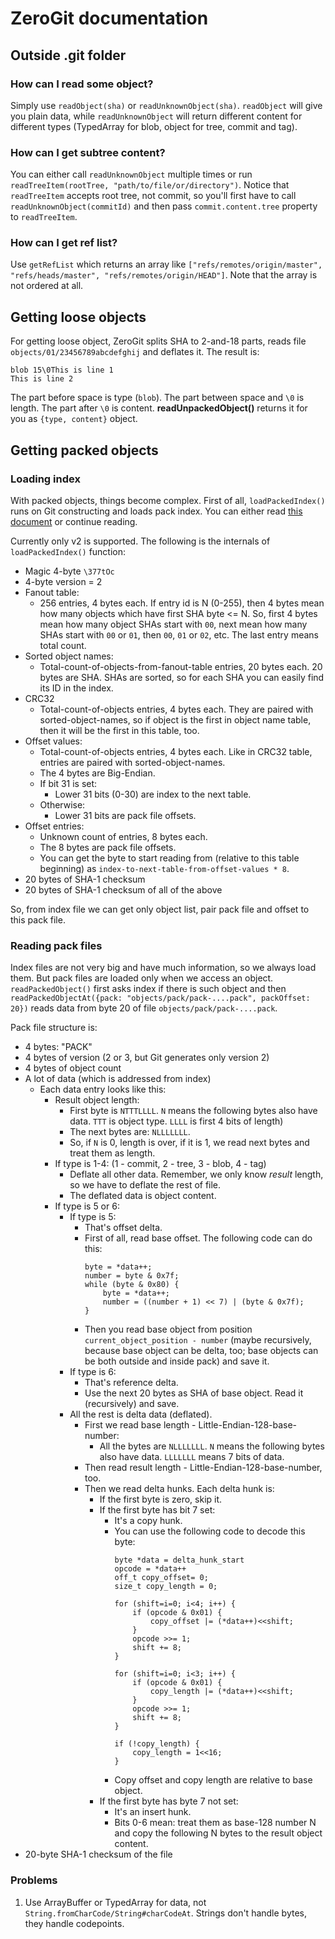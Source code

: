 # ZeroGit documentation

## Outside .git folder

### How can I read some object?

Simply use `readObject(sha)` or `readUnknownObject(sha)`. `readObject` will give you plain data, while `readUnknownObject` will return different content for different types (TypedArray for blob, object for tree, commit and tag).

### How can I get subtree content?

You can either call `readUnknownObject` multiple times or run `readTreeItem(rootTree, "path/to/file/or/directory")`. Notice that `readTreeItem` accepts root tree, not commit, so you'll first have to call `readUnknownObject(commitId)` and then pass `commit.content.tree` property to `readTreeItem`.

### How can I get ref list?

Use `getRefList` which returns an array like `["refs/remotes/origin/master", "refs/heads/master", "refs/remotes/origin/HEAD"]`. Note that the array is not ordered at all.

## Getting loose objects

For getting loose object, ZeroGit splits SHA to 2-and-18 parts, reads file `objects/01/23456789abcdefghij` and deflates it. The result is:

    blob 15\0This is line 1
    This is line 2

The part before space is type (`blob`). The part between space and `\0` is length. The part after `\0` is content. **readUnpackedObject()** returns it for you as `{type, content}` object.

## Getting packed objects

### Loading index

With packed objects, things become complex. First of all, `loadPackedIndex()` runs on Git constructing and loads pack index. You can either read [this document](https://github.com/git/git/blob/master/Documentation/technical/pack-format.txt) or continue reading.

Currently only v2 is supported. The following is the internals of `loadPackedIndex()` function:

- Magic 4-byte `\377tOc`
- 4-byte version = 2
- Fanout table:
    + 256 entries, 4 bytes each. If entry id is N (0-255), then 4 bytes mean how many objects which have first SHA byte <= N. So, first 4 bytes mean how many object SHAs start with `00`, next mean how many SHAs start with `00` or `01`, then `00`, `01` or `02`, etc. The last entry means total count.
- Sorted object names:
    + Total-count-of-objects-from-fanout-table entries, 20 bytes each. 20 bytes are SHA. SHAs are sorted, so for each SHA you can easily find its ID in the index.
- CRC32
    + Total-count-of-objects entries, 4 bytes each. They are paired with sorted-object-names, so if object is the first in object name table, then it will be the first in this table, too.
- Offset values:
    + Total-count-of-objects entries, 4 bytes each. Like in CRC32 table, entries are paired with sorted-object-names.
    + The 4 bytes are Big-Endian.
    + If bit 31 is set:
        * Lower 31 bits (0-30) are index to the next table.
    + Otherwise:
        * Lower 31 bits are pack file offsets.
- Offset entries:
    + Unknown count of entries, 8 bytes each.
    + The 8 bytes are pack file offsets.
    + You can get the byte to start reading from (relative to this table beginning) as `index-to-next-table-from-offset-values * 8`.
- 20 bytes of SHA-1 checksum
- 20 bytes of SHA-1 checksum of all of the above

So, from index file we can get only object list, pair pack file and offset to this pack file.

### Reading pack files

Index files are not very big and have much information, so we always load them. But pack files are loaded only when we access an object. `readPackedObject()` first asks index if there is such object and then `readPackedObjectAt({pack: "objects/pack/pack-....pack", packOffset: 20})` reads data from byte 20 of file `objects/pack/pack-....pack`.

Pack file structure is:

- 4 bytes: "PACK"
- 4 bytes of version (2 or 3, but Git generates only version 2)
- 4 bytes of object count
- A lot of data (which is addressed from index)
    + Each data entry looks like this:
        * Result object length:
            - First byte is `NTTTLLLL`.  `N` means the following bytes also have data. `TTT` is object type. `LLLL` is first 4 bits of length)
            - The next bytes are: `NLLLLLLL`.
            - So, if `N` is 0, length is over, if it is 1, we read next bytes and treat them as length.
        * If type is 1-4: (1 - commit, 2 - tree, 3 - blob, 4 - tag)
            - Deflate all other data. Remember, we only know *result* length, so we have to deflate the rest of file.
            - The deflated data is object content.
        * If type is 5 or 6:
            - If type is 5:
                + That's offset delta.
                + First of all, read base offset. The following code can do this:
                    ```
                    byte = *data++;
                    number = byte & 0x7f;
                    while (byte & 0x80) {
                        byte = *data++;
                        number = ((number + 1) << 7) | (byte & 0x7f);
                    }
                    ```
                + Then you read base object from position `current_object_position - number` (maybe recursively, because base object can be delta, too; base objects can be both outside and inside pack) and save it.
            - If type is 6:
                + That's reference delta.
                + Use the next 20 bytes as SHA of base object. Read it (recursively) and save.
            - All the rest is delta data (deflated).
                + First we read base length - Little-Endian-128-base-number:
                    * All the bytes are `NLLLLLLL`. `N` means the following bytes also have data. `LLLLLLL` means 7 bits of data.
                + Then read result length - Little-Endian-128-base-number, too.
                + Then we read delta hunks. Each delta hunk is:
                    * If the first byte is zero, skip it.
                    * If the first byte has bit 7 set:
                        - It's a copy hunk.
                        - You can use the following code to decode this byte:
                            ```
                            byte *data = delta_hunk_start
                            opcode = *data++
                            off_t copy_offset= 0;
                            size_t copy_length = 0;

                            for (shift=i=0; i<4; i++) {
                                if (opcode & 0x01) {
                                    copy_offset |= (*data++)<<shift;
                                }
                                opcode >>= 1;
                                shift += 8;
                            }

                            for (shift=i=0; i<3; i++) {
                                if (opcode & 0x01) {
                                    copy_length |= (*data++)<<shift;
                                }
                                opcode >>= 1;
                                shift += 8;
                            }

                            if (!copy_length) {
                                copy_length = 1<<16;
                            }
                            ```
                        - Copy offset and copy length are relative to base object.
                    * If the first byte has byte 7 not set:
                        - It's an insert hunk.
                        - Bits 0-6 mean: treat them as base-128 number N and copy the following N bytes to the result object content.
- 20-byte SHA-1 checksum of the file

### Problems

1. Use ArrayBuffer or TypedArray for data, not `String.fromCharCode/String#charCodeAt`. Strings don't handle bytes, they handle codepoints.
